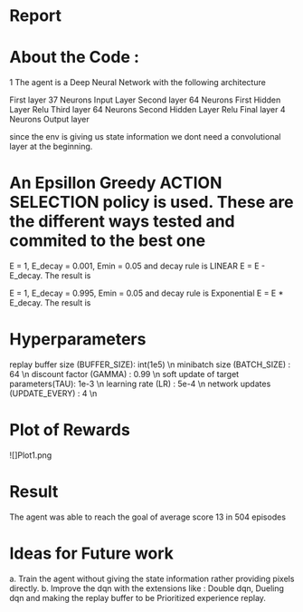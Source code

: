 # Report

# About the Code :

1 The agent is a Deep Neural Network with the following architecture

First layer	37 Neurons 	Input Layer
Second layer	64 Neurons	First Hidden Layer	Relu
Third layer 	64 Neurons 	Second Hidden Layer	Relu
Final layer	4 Neurons	Output layer

since the env is giving us state information we dont need a convolutional layer at the beginning.

# An Epsillon Greedy ACTION SELECTION policy is used. These are the different ways tested and commited to the best one

E = 1, E_decay = 0.001, Emin = 0.05 and decay rule is LINEAR 	E = E - E_decay. The result is

E = 1, E_decay = 0.995, Emin = 0.05 and decay rule is Exponential	E = E * E_decay. The result is


# Hyperparameters

replay buffer size (BUFFER_SIZE): 	int(1e5) \n
minibatch size (BATCH_SIZE) : 		64 \n
discount factor (GAMMA) : 		0.99 		\n
soft update of target parameters(TAU): 	1e-3 		\n
learning rate (LR) : 			5e-4 \n
network updates (UPDATE_EVERY) : 	4 	\n


# Plot of Rewards

![]Plot1.png

# Result

The agent was able to reach the goal of average score 13 in 504 episodes

# Ideas for Future work 

a. Train the agent without giving the state information rather providing pixels directly.
b. Improve the dqn with the extensions like : Double dqn, Dueling dqn and making the replay buffer to be Prioritized experience replay.
